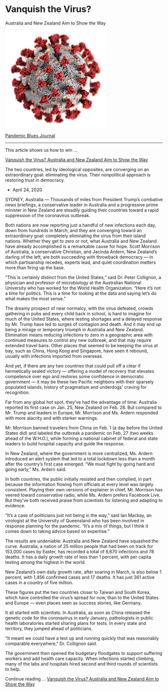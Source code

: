 # Vanquish the Virus? 

Australia and New Zealand Aim to Show the Way

![](img/coronavirus.png)

[Pandemic Blues Journal](./)

---

This article shows us how to win ...


[Vanquish the Virus? Australia and New Zealand Aim to Show the Way](https://www.nytimes.com/2020/04/24/world/australia/new-zealand-coronavirus.html)

The two countries, led by ideological opposites, are converging on an extraordinary goal: eliminating the virus. Their nonpolitical approach is restoring trust in democracy.


* April 24, 2020

SYDNEY, Australia — Thousands of miles from President Trump’s combative news briefings, a conservative leader in Australia and a progressive prime minister in New Zealand are steadily guiding their countries toward a rapid suppression of the coronavirus outbreak.

Both nations are now reporting just a handful of new infections each day, down from hundreds in March, and they are converging toward an extraordinary goal: completely eliminating the virus from their island nations.
Whether they get to zero or not, what Australia and New Zealand have already accomplished is a remarkable cause for hope. Scott Morrison of Australia, a conservative Christian, and Jacinda Ardern, New Zealand’s darling of the left, are both succeeding with throwback democracy — in which partisanship recedes, experts lead, and quiet coordination matters more than firing up the base.

“This is certainly distinct from the United States,” said Dr. Peter Collignon, a physician and professor of microbiology at the Australian National University who has worked for the World Health Organization. “Here it’s not a time for politics. This is a time for looking at the data and saying let’s do what makes the most sense.”

The dreamy prospect of near normalcy, with the virus defeated, crowds gathering in pubs and every child back in school, is hard to imagine for much of the United States, where testing shortages and a delayed response by Mr. Trump have led to surges of contagion and death.
And it may end up being a mirage or temporary triumph in Australia and New Zealand. Elimination means reducing infections to zero in a geographic area with continued measures to control any new outbreak, and that may require extended travel bans. Other places that seemed to be keeping the virus at bay, such as China, Hong Kong and Singapore, have seen it rebound, usually with infections imported from overseas.

And yet, if there are any two countries that could pull off a clear if hermetically sealed victory — offering a model of recovery that elevates competence over ego and restores some confidence in democratic government — it may be these two Pacific neighbors with their sparsely populated islands, history of pragmatism and underdogs’ craving for recognition.

Far from any global hot spot, they’ve had the advantage of time: Australia reported its first case on Jan. 25, New Zealand on Feb. 28. But compared to Mr. Trump and leaders in Europe, Mr. Morrison and Ms. Ardern responded with more alacrity and with starker warnings.

Mr. Morrison banned travelers from China on Feb. 1 (a day before the United States did) and labeled the outbreak a pandemic on Feb. 27 (two weeks ahead of the W.H.O.), while forming a national cabinet of federal and state leaders to build hospital capacity and guide the response.

In New Zealand, where the government is more centralized, Ms. Ardern introduced an alert system that led to a total lockdown less than a month after the country’s first case emerged.
“We must fight by going hard and going early,” Ms. Ardern said.

In both countries, the public initially resisted and then complied, in part because the information flowing from officials at every level was largely consistent.
Playing their own versions of explainer in chief, Mr. Morrison has veered toward conservative radio, while Ms. Ardern prefers Facebook Live. But they’ve both received praise from scientists for listening and adapting to evidence.

“It’s a case of politicians just not being in the way,” said Ian Mackay, an virologist at the University of Queensland who has been involved in response planning for the pandemic. “It’s a mix of things, but I think it comes down to taking advice based on expertise.”

The results are undeniable: Australia and New Zealand have squashed the curve. Australia, a nation of 25 million people that had been on track for 153,000 cases by Easter, has recorded a total of 6,670 infections and 78 deaths. It has a daily growth rate of less than 1 percent, with per capita testing among the highest in the world.

New Zealand’s own daily growth rate, after soaring in March, is also below 1 percent, with 1,456 confirmed cases and 17 deaths. It has just 361 active cases in a country of five million.

These figures put the two countries closer to Taiwan and South Korea, which have controlled the virus’s spread for now, than to the United States and Europe — even places seen as success stories, like Germany.

It all started with scientists. In Australia, as soon as China released the genetic code for the coronavirus in early January, pathologists in public health laboratories started sharing plans for tests. In every state and territory, they jumped ahead of politicians.

“It meant we could have a test up and running quickly that was reasonably comparable everywhere,” Dr. Collignon said.

The government then opened the budgetary floodgates to support suffering workers and add health care capacity. When infections started climbing, many of the labs and hospitals hired second and third rounds of scientists to help.

Continue reading ...
[Vanquish the Virus? Australia and New Zealand Aim to Show the Way](https://www.nytimes.com/2020/04/24/world/australia/new-zealand-coronavirus.html)

